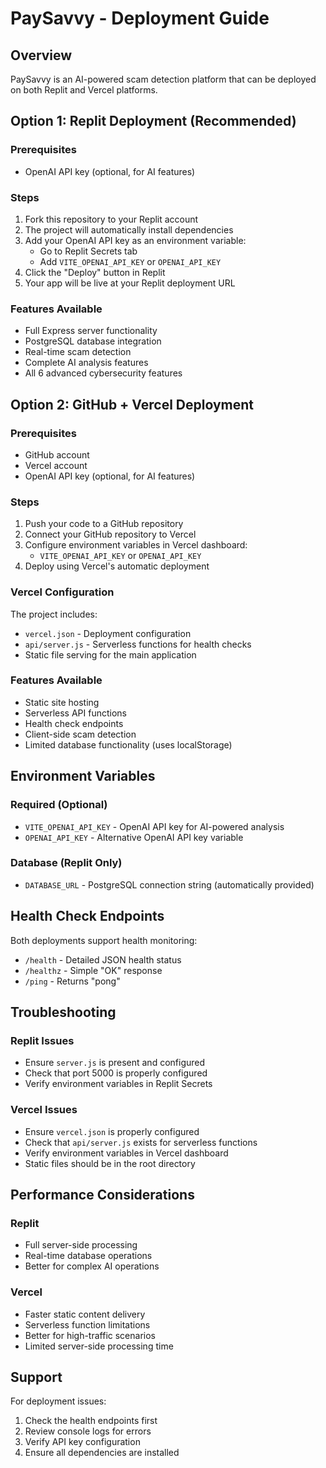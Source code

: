 # PaySavvy - Deployment Guide

## Overview
PaySavvy is an AI-powered scam detection platform that can be deployed on both Replit and Vercel platforms.

## Option 1: Replit Deployment (Recommended)

### Prerequisites
- OpenAI API key (optional, for AI features)

### Steps
1. Fork this repository to your Replit account
2. The project will automatically install dependencies
3. Add your OpenAI API key as an environment variable:
   - Go to Replit Secrets tab
   - Add `VITE_OPENAI_API_KEY` or `OPENAI_API_KEY`
4. Click the "Deploy" button in Replit
5. Your app will be live at your Replit deployment URL

### Features Available
- Full Express server functionality
- PostgreSQL database integration
- Real-time scam detection
- Complete AI analysis features
- All 6 advanced cybersecurity features

## Option 2: GitHub + Vercel Deployment

### Prerequisites
- GitHub account
- Vercel account
- OpenAI API key (optional, for AI features)

### Steps
1. Push your code to a GitHub repository
2. Connect your GitHub repository to Vercel
3. Configure environment variables in Vercel dashboard:
   - `VITE_OPENAI_API_KEY` or `OPENAI_API_KEY`
4. Deploy using Vercel's automatic deployment

### Vercel Configuration
The project includes:
- `vercel.json` - Deployment configuration
- `api/server.js` - Serverless functions for health checks
- Static file serving for the main application

### Features Available
- Static site hosting
- Serverless API functions
- Health check endpoints
- Client-side scam detection
- Limited database functionality (uses localStorage)

## Environment Variables

### Required (Optional)
- `VITE_OPENAI_API_KEY` - OpenAI API key for AI-powered analysis
- `OPENAI_API_KEY` - Alternative OpenAI API key variable

### Database (Replit Only)
- `DATABASE_URL` - PostgreSQL connection string (automatically provided)

## Health Check Endpoints

Both deployments support health monitoring:
- `/health` - Detailed JSON health status
- `/healthz` - Simple "OK" response
- `/ping` - Returns "pong"

## Troubleshooting

### Replit Issues
- Ensure `server.js` is present and configured
- Check that port 5000 is properly configured
- Verify environment variables in Replit Secrets

### Vercel Issues
- Ensure `vercel.json` is properly configured
- Check that `api/server.js` exists for serverless functions
- Verify environment variables in Vercel dashboard
- Static files should be in the root directory

## Performance Considerations

### Replit
- Full server-side processing
- Real-time database operations
- Better for complex AI operations

### Vercel
- Faster static content delivery
- Serverless function limitations
- Better for high-traffic scenarios
- Limited server-side processing time

## Support

For deployment issues:
1. Check the health endpoints first
2. Review console logs for errors
3. Verify API key configuration
4. Ensure all dependencies are installed
